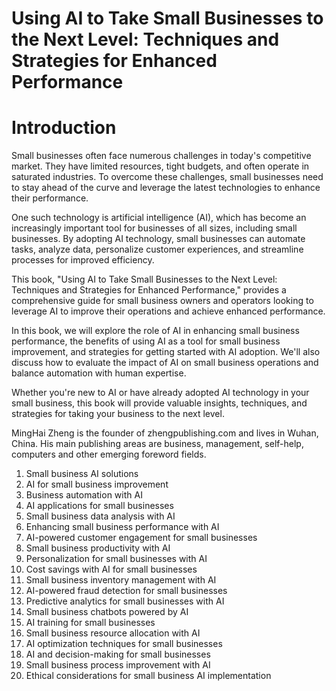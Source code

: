# Using AI to Take Small Businesses to the Next Level: Techniques and Strategies for Enhanced Performance

# Introduction

Small businesses often face numerous challenges in today's competitive market. They have limited resources, tight budgets, and often operate in saturated industries. To overcome these challenges, small businesses need to stay ahead of the curve and leverage the latest technologies to enhance their performance.

One such technology is artificial intelligence (AI), which has become an increasingly important tool for businesses of all sizes, including small businesses. By adopting AI technology, small businesses can automate tasks, analyze data, personalize customer experiences, and streamline processes for improved efficiency.

This book, "Using AI to Take Small Businesses to the Next Level: Techniques and Strategies for Enhanced Performance," provides a comprehensive guide for small business owners and operators looking to leverage AI to improve their operations and achieve enhanced performance.

In this book, we will explore the role of AI in enhancing small business performance, the benefits of using AI as a tool for small business improvement, and strategies for getting started with AI adoption. We'll also discuss how to evaluate the impact of AI on small business operations and balance automation with human expertise.

Whether you're new to AI or have already adopted AI technology in your small business, this book will provide valuable insights, techniques, and strategies for taking your business to the next level.

MingHai Zheng is the founder of zhengpublishing.com and lives in Wuhan, China. His main publishing areas are business, management, self-help, computers and other emerging foreword fields.



1. Small business AI solutions
2. AI for small business improvement
3. Business automation with AI
4. AI applications for small businesses
5. Small business data analysis with AI
6. Enhancing small business performance with AI
7. AI-powered customer engagement for small businesses
8. Small business productivity with AI
9. Personalization for small businesses with AI
10. Cost savings with AI for small businesses
11. Small business inventory management with AI
12. AI-powered fraud detection for small businesses
13. Predictive analytics for small businesses with AI
14. Small business chatbots powered by AI
15. AI training for small businesses
16. Small business resource allocation with AI
17. AI optimization techniques for small businesses
18. AI and decision-making for small businesses
19. Small business process improvement with AI
20. Ethical considerations for small business AI implementation



